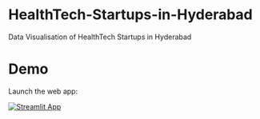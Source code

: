 # HealthTech-Startups-in-Hyderabad
Data Visualisation of HealthTech Startups in Hyderabad

# Demo

Launch the web app:

[![Streamlit App](https://static.streamlit.io/badges/streamlit_badge_black_white.svg)](https://healthtech-startups.streamlit.app/)

